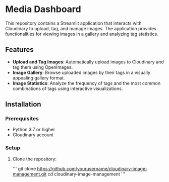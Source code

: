 # Media Dashboard

This repository contains a Streamlit application that interacts with Cloudinary to upload, tag, and manage images. The application provides functionalities for viewing images in a gallery and analyzing tag statistics.

## Features

- **Upload and Tag Images**: Automatically upload images to Cloudinary and tag them using OpenImages.
- **Image Gallery**: Browse uploaded images by their tags in a visually appealing gallery format.
- **Image Statistics**: Analyze the frequency of tags and the most common combinations of tags using interactive visualizations.

## Installation

### Prerequisites

- Python 3.7 or higher
- Cloudinary account

### Setup

1. Clone the repository:

   '''
   git clone https://github.com/yourusername/cloudinary-image-management.git
   cd cloudinary-image-management
   '''
